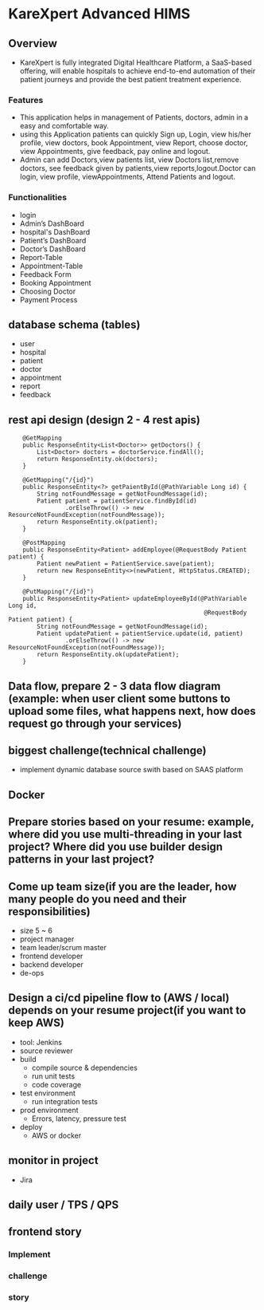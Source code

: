 # KareXpert Advanced HIMS
## Overview
- KareXpert is fully integrated Digital Healthcare Platform, a SaaS-based offering, will enable hospitals to achieve end-to-end automation of their patient journeys and provide the best patient treatment experience.
### Features
- This application helps in management of Patients, doctors, admin in a easy and comfortable way.
- using this Application patients can quickly Sign up, Login, view his/her profile, view doctors, book Appointment, view Report, choose doctor, view Appointments, give feedback, pay online and logout.
- Admin can add Doctors,view patients list, view Doctors list,remove doctors, see feedback given by patients,view reports,logout.Doctor can login, view profile, viewAppointments, Attend Patients and logout.
### Functionalities
- login
- Admin’s DashBoard
- hospital's DashBoard
- Patient’s DashBoard
- Doctor’s DashBoard
- Report-Table
- Appointment-Table
- Feedback Form
- Booking Appointment
- Choosing Doctor
- Payment Process

## database schema (tables)
- user
- hospital
- patient
- doctor
- appointment
- report
- feedback
## rest api design (design 2 - 4 rest apis)
```
    @GetMapping
    public ResponseEntity<List<Doctor>> getDoctors() {
        List<Doctor> doctors = doctorService.findAll();
        return ResponseEntity.ok(doctors);
    }
```
```
    @GetMapping("/{id}")
    public ResponseEntity<?> getPaientById(@PathVariable Long id) {
        String notFoundMessage = getNotFoundMessage(id);
        Patient patient = patientService.findById(id)
                .orElseThrow(() -> new ResourceNotFoundException(notFoundMessage));
        return ResponseEntity.ok(patient);
    }
```
```
    @PostMapping
    public ResponseEntity<Patient> addEmployee(@RequestBody Patient patient) {
        Patient newPatient = PatientService.save(patient);
        return new ResponseEntity<>(newPatient, HttpStatus.CREATED);
    }
```
```
    @PutMapping("/{id}")
    public ResponseEntity<Patient> updateEmployeeById(@PathVariable  Long id,
                                                       @RequestBody Patient patient) {
        String notFoundMessage = getNotFoundMessage(id);
        Patient updatePatient = patientService.update(id, patient)
                .orElseThrow(() -> new ResourceNotFoundException(notFoundMessage));
        return ResponseEntity.ok(updatePatient);
    }
```
## Data flow, prepare 2 - 3 data flow diagram (example: when user client some buttons to upload some files, what happens next, how does request go through your services)

## biggest challenge(technical challenge)
- implement dynamic database source swith based on SAAS platform
## Docker

## Prepare stories based on your resume: example,  where did you use multi-threading in your last project? Where did you use builder design patterns in your last project?
## Come up team size(if you are the leader, how many people do you need and their responsibilities)
- size 5 ~ 6
- project manager
- team leader/scrum master
- frontend developer
- backend developer
- de-ops
## Design a ci/cd pipeline flow to (AWS / local) depends on your resume project(if you want to keep AWS)
- tool: Jenkins
- source reviewer
- build
  - compile source & dependencies
  - run unit tests
  - code coverage
- test environment
  - run integration tests
- prod environment
  - Errors, latency, pressure test
- deploy
  - AWS or docker
## monitor in project
- Jira
## daily user / TPS / QPS
## frontend story
### Implement
### challenge
### story

